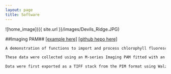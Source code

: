 ```yaml
--- 
layout: page
title: Software
---
```


![home_image]({{ site.url }}/images/Devils_Ridge.JPG)


##Imaging PAM## [[example here]](https://pageg.github.io/batch_process_fvfm_example.html) [[github hepo here]](https://github.com/PageG/IM-PAM)
```markdown
A demonstration of functions to import and process chlorophyll fluorescence images, written in Matlab.

These data were collected using an M-series Imaging PAM fitted with an IMAG-MIN/B measuring head, Walz GmbH, Effeltrich, Germany. Parameters calculated with the Matlab functions are from formalae described in the Imaging PAM manual.

Data were first exported as a TIFF stack from the PIM format using Walz ImagingWin software (tested with ImagingWin v2.46i).

```
